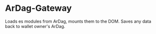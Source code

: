 # ArDag-Gateway

Loads es modules from ArDag, mounts them to the DOM. Saves any data back to wallet owner's ArDag.
